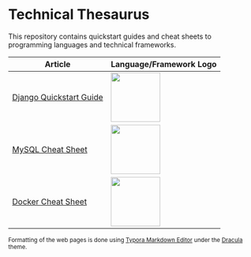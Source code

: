 # Technical Thesaurus

This repository contains quickstart guides and cheat sheets to programming languages and technical frameworks.

Article | Language/Framework Logo 
-- | --
<a href = "Django/DjangoQuickstartGuide" target = "_blank" rel = "noopener noreferrer">Django Quickstart Guide</a> | <img src="https://static.djangoproject.com/img/logos/django-logo-negative.png" height="100">
<a href = "MySQL/MySQLCheatSheet" target = "_blank" rel = "noopener noreferrer">MySQL Cheat Sheet</a> | <img src="https://1000logos.net/wp-content/uploads/2020/08/MySQL-Logo.png" height="100">
<a href = "Docker/DockerCheatSheet" target = "_blank" rel = "noopener noreferrer">Docker Cheat Sheet</a> | <img src="https://www.docker.com/sites/default/files/d8/2019-07/Moby-logo.png" height="100">

<small>Formatting of the web pages is done using [Typora Markdown Editor](https://typora.io) under the [Dracula](https://draculatheme.com/typora) theme.</small>
